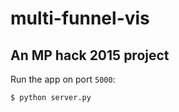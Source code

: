 # multi-funnel-vis
An MP hack 2015 project
---
Run the app on port `5000`:
```
$ python server.py
```
